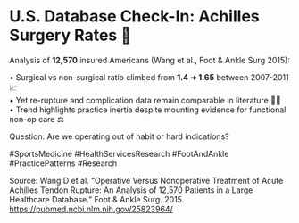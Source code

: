 # U.S. Database Check-In: Achilles Surgery Rates 🏥

Analysis of **12,570** insured Americans (Wang et al., Foot & Ankle Surg 2015):

• Surgical vs non-surgical ratio climbed from **1.4 ➜ 1.65** between 2007-2011 📈  
• Yet re-rupture and complication data remain comparable in literature 🤷‍♂️  
• Trend highlights practice inertia despite mounting evidence for functional non-op care ⚖️

Question: Are we operating out of habit or hard indications?

#SportsMedicine #HealthServicesResearch #FootAndAnkle #PracticePatterns #Research

Source: Wang D et al. “Operative Versus Nonoperative Treatment of Acute Achilles Tendon Rupture: An Analysis of 12,570 Patients in a Large Healthcare Database.” Foot & Ankle Surg. 2015. <https://pubmed.ncbi.nlm.nih.gov/25823964/>